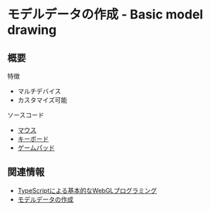 # モデルデータの作成 - Basic model drawing

## 概要

特徴
- マルチデバイス
- カスタマイズ可能


ソースコード
- [マウス](./input_mouse.ts)
- [キーボード](./input_keyborad.ts)
- [ゲームパッド](./input_gamepad.ts)


## 関連情報
- [TypeScriptによる基本的なWebGLプログラミング](./basic_webgl_ts/)
- [モデルデータの作成](./basic_model_converting/)

